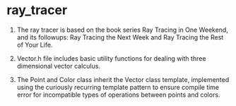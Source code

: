 # ray_tracer

1. The ray tracer is based on the book series Ray Tracing in One Weekend, and its followups: Ray Tracing the Next Week and Ray Tracing the Rest of Your Life.

2. Vector.h file includes basic utility functions for dealing with three dimensional vector calculus. 

3. The Point and Color class inherit the Vector class template, implemented using the curiously recurring template pattern to ensure compile time error for incompatible types of operations between points and colors.
